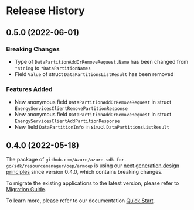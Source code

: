 # Release History

## 0.5.0 (2022-06-01)
### Breaking Changes

- Type of `DataPartitionAddOrRemoveRequest.Name` has been changed from `*string` to `*DataPartitionNames`
- Field `Value` of struct `DataPartitionsListResult` has been removed

### Features Added

- New anonymous field `DataPartitionAddOrRemoveRequest` in struct `EnergyServicesClientRemovePartitionResponse`
- New anonymous field `DataPartitionAddOrRemoveRequest` in struct `EnergyServicesClientAddPartitionResponse`
- New field `DataPartitionInfo` in struct `DataPartitionsListResult`


## 0.4.0 (2022-05-18)

The package of `github.com/Azure/azure-sdk-for-go/sdk/resourcemanager/oep/armoep` is using our [next generation design principles](https://azure.github.io/azure-sdk/general_introduction.html) since version 0.4.0, which contains breaking changes.

To migrate the existing applications to the latest version, please refer to [Migration Guide](https://aka.ms/azsdk/go/mgmt/migration).

To learn more, please refer to our documentation [Quick Start](https://aka.ms/azsdk/go/mgmt).